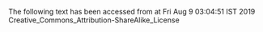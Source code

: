 The following text has been accessed from at Fri Aug 9 03:04:51 IST 2019
Creative_Commons_Attribution-ShareAlike_License
